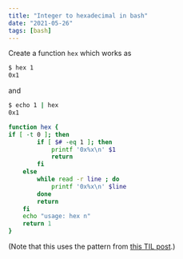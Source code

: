 ```yaml
---
title: "Integer to hexadecimal in bash"
date: "2021-05-26"
tags: [bash]
---
```


Create a function `hex` which works as

```sh
$ hex 1
0x1
```

and

```sh
$ echo 1 | hex
0x1
```

```sh
function hex {
if [ -t 0 ]; then
		if [ $# -eq 1 ]; then
	    	printf '0x%x\n' $1
	    	return
		fi
	else
		while read -r line ; do
			printf '0x%x\n' $line
		done
		return
	fi
	echo "usage: hex n"
	return 1
}
```

(Note that this uses the pattern from [this TIL post](../bash-stdin-or-interactive).)

